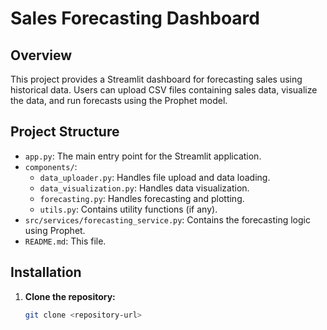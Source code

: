 # Sales Forecasting Dashboard

## Overview

This project provides a Streamlit dashboard for forecasting sales using historical data. Users can upload CSV files containing sales data, visualize the data, and run forecasts using the Prophet model.

## Project Structure

- `app.py`: The main entry point for the Streamlit application.
- `components/`:
  - `data_uploader.py`: Handles file upload and data loading.
  - `data_visualization.py`: Handles data visualization.
  - `forecasting.py`: Handles forecasting and plotting.
  - `utils.py`: Contains utility functions (if any).
- `src/services/forecasting_service.py`: Contains the forecasting logic using Prophet.
- `README.md`: This file.

## Installation

1. **Clone the repository:**

   ```bash
   git clone <repository-url>
